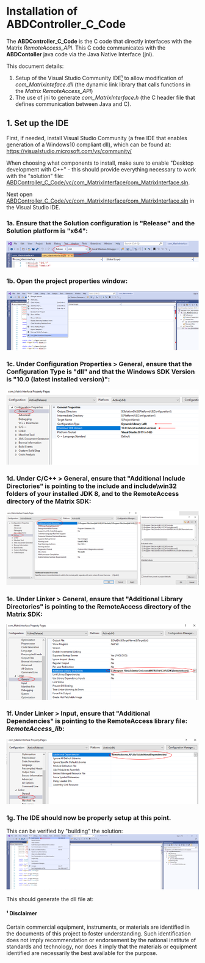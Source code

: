 # Installation of ABDController_C_Code

The **ABDController_C_Code** is the C code that directly interfaces with the Matrix *RemoteAccess_API*.  This C code communicates with the **ABDContoller** java code via the Java Native Interface (jni).  

This document details:
1. Setup of the Visual Studio Community IDE[¹] to allow modification of *com_MatrixInteface.dll* (the dynamic link library that calls functions in the *Matrix RemoteAccess_API*)
1. The use of jni to generate *com_MatrixInterface.h* (the C header file that defines communication between Java and C).

## 1. Set up the IDE
First, if needed, install Visual Studio Community (a free IDE that enables generation of a Windows10 compliant dll), which can be found at: 
https://visualstudio.microsoft.com/vs/community/

When choosing what components to install, make sure to enable "Desktop development with C++" - this should provide everything necessary to work with the "solution" file: [ABDController_C_Code/vc/com_MatrixInterface/com_MatrixInterface.sln](vc/com_MatrixInterface/com_MatrixInterface.sln).

Next open [ABDController_C_Code/vc/com_MatrixInterface/com_MatrixInterface.sln](vc/com_MatrixInterface/com_MatrixInterface.sln) in the Visual Studio IDE.

### 1a. Ensure that the Solution configuration is "Release" and the Solution platform is "x64":
![64 bit Release](../images/vs1.PNG)

### 1b. Open the project properties window:
![Project Properties](../images/vs2.PNG)

### 1c. Under Configuration Properties > General, ensure that the Configuration Type is "dll" and that the Windows SDK Version is "10.0 (latest installed version)":
![dll and SDK](../images/vs3.PNG)

### 1d. Under C/C++ > General, ensure that "Additional Include Directories" is pointing to the include and include\win32 folders of your installed JDK 8, and to the RemoteAccess directory of the Matrix SDK:
![include](../images/vs4.PNG)

### 1e. Under Linker > General, ensure that "Additional Library Directories" is pointing to the  RemoteAccess directory of the Matrix SDK:
![linker](../images/vs5.PNG)

### 1f. Under Linker > Input, ensure that "Additional Dependencies" is pointing to the  RemoteAccess library file: *RemoteAccess_lib*:
![lib](../images/vs6.PNG)

### 1g. The IDE should now be properly setup at this point.
This can be verified by "building" the solution:
![build](../images/vs7.PNG)

This should generate the dll file at: 


#### ¹ Disclaimer
[¹]:#-disclaimer
Certain commercial equipment, instruments, or materials are identified in the documents of this project to foster understanding. Such identification does not imply recommendation or endorsement by the national institute of standards and technology, nor does it imply that the materials or equipment identified are necessarily the best available for the purpose.

